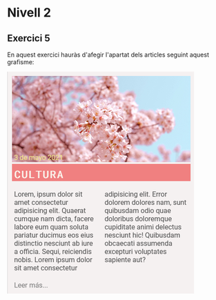 # Nivell 2
## Exercici 5
En aquest exercici hauràs d'afegir l'apartat dels articles seguint aquest grafisme:

![Captura de pantalla d'article](https://github.com/Edvenan/Fullstack-PHP/blob/master/Sprint-1/1-HTML-CSS/Level-2/Exercise-05/article.png)
